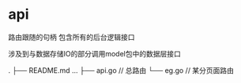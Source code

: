 # api


路由跟随的句柄 包含所有的后台逻辑接口

涉及到与数据存储IO的部分调用model包中的数据层接口


.
├── README.md
...
├── api.go          // 总路由
└── eg.go           // 某分页面路由

